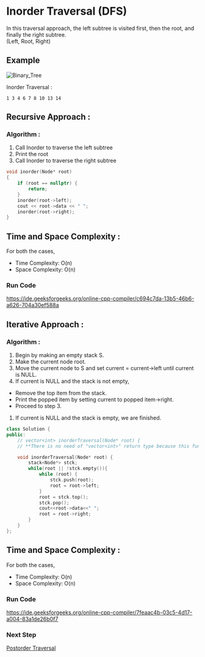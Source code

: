 # Inorder Traversal (DFS)
In this traversal approach, the left subtree is visited first, then the root, and finally the right subtree.  
(Left, Root, Right)

## Example

![Binary_Tree](https://user-images.githubusercontent.com/82600388/184525938-cba5ca0d-8d65-41da-9447-b948c0091a34.png)

Inorder Traversal : 
```
1 3 4 6 7 8 10 13 14
```

## Recursive Approach :
### Algorithm :
1. Call Inorder to traverse the left subtree
2. Print the root
3. Call Inorder to traverse the right subtree

```cpp
void inorder(Node* root)
{    
    if (root == nullptr) {
        return;
    }
    inorder(root->left);
    cout << root->data << " ";
    inorder(root->right);
}
```
## Time and Space Complexity :

For both the cases,
* Time Complexity: O(n)  
* Space Complexity: O(n)

### Run Code

https://ide.geeksforgeeks.org/online-cpp-compiler/c694c7da-13b5-46b6-a626-704a30ef588a


## Iterative Approach :
### Algorithm :
1) Begin by making an empty stack S.
2) Make the current node root. 
3) Move the current node to S and set current = current->left until current is NULL.
4) If current is NULL and the stack is not empty, 
* Remove the top item from the stack.
* Print the popped item by setting current to popped item->right.
* Proceed to step 3.
1) If current is NULL and the stack is empty, we are finished.

```cpp
class Solution {
public:
    // vector<int> inorderTraversal(Node* root) {  
    // **There is no need of "vector<int>" return type because this function simply print the node data not store in vector**

    void inorderTraversal(Node* root) {
        stack<Node*> stck;
        while(root || !stck.empty()){
            while (root) {
                stck.push(root);
                root = root->left;
            }
            root = stck.top();
            stck.pop();
            cout<<root->data<<" ";
            root = root->right;
        }
    }
};
```
## Time and Space Complexity :

For both the cases,
* Time Complexity: O(n)  
* Space Complexity: O(n)

### Run Code

https://ide.geeksforgeeks.org/online-cpp-compiler/7feaac4b-03c5-4d17-a004-83a1de26b0f7

### Next Step

[Postorder Traversal](./Postorder_Traversal.md)
